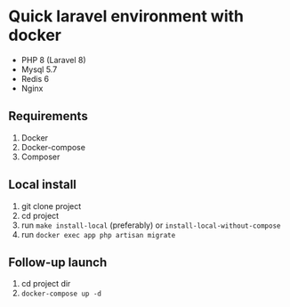 # Quick laravel environment with docker
- PHP 8 (Laravel 8)
- Mysql 5.7
- Redis 6
- Nginx

## Requirements
1. Docker
2. Docker-compose
3. Composer

## Local install
1. git clone project
2. cd project
2. run ```make install-local``` (preferably) or ```install-local-without-compose```
3. run ```docker exec app php artisan migrate```

## Follow-up launch
1. cd project dir
2. ```docker-compose up -d```
